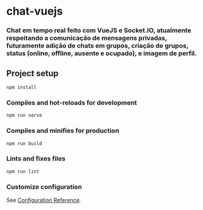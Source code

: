 # chat-vuejs

### Chat em tempo real feito com VueJS e Socket.IO, atualmente respeitando a comunicação de mensagens privadas, futuramente adição de chats em grupos, criação de grupos, status (online, offline, ausente e ocupado), e imagem de perfil.

## Project setup
```
npm install
```

### Compiles and hot-reloads for development
```
npm run serve
```

### Compiles and minifies for production
```
npm run build
```

### Lints and fixes files
```
npm run lint
```

### Customize configuration
See [Configuration Reference](https://cli.vuejs.org/config/).
